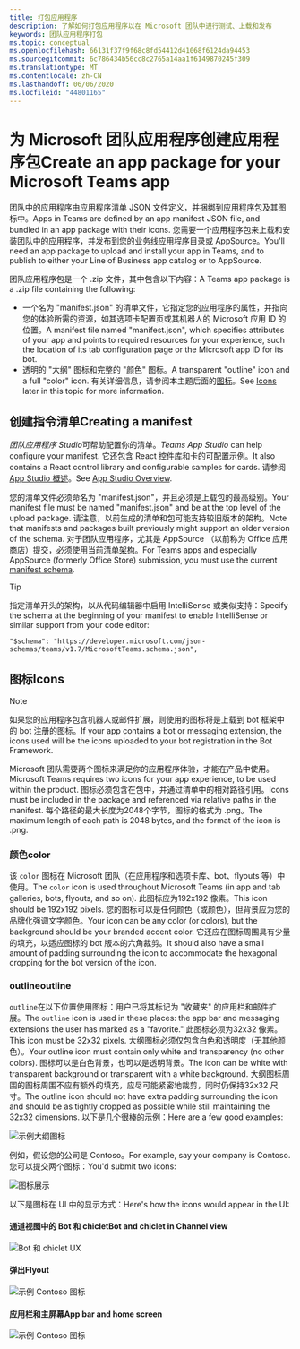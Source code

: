```yaml
---
title: 打包应用程序
description: 了解如何打包应用程序以在 Microsoft 团队中进行测试、上载和发布
keywords: 团队应用程序打包
ms.topic: conceptual
ms.openlocfilehash: 66131f37f9f68c8fd54412d41068f6124da94453
ms.sourcegitcommit: 6c786434b56cc8c2765a14aa1f6149870245f309
ms.translationtype: MT
ms.contentlocale: zh-CN
ms.lasthandoff: 06/06/2020
ms.locfileid: "44801165"
---
```

# <a name="create-an-app-package-for-your-microsoft-teams-app"></a><span data-ttu-id="97a86-104">为 Microsoft 团队应用程序创建应用程序包</span><span class="sxs-lookup"><span data-stu-id="97a86-104">Create an app package for your Microsoft Teams app</span></span>

<span data-ttu-id="97a86-105">团队中的应用程序由应用程序清单 JSON 文件定义，并捆绑到应用程序包及其图标中。</span><span class="sxs-lookup"><span data-stu-id="97a86-105">Apps in Teams are defined by an app manifest JSON file, and bundled in an app package with their icons.</span></span> <span data-ttu-id="97a86-106">您需要一个应用程序包来上载和安装团队中的应用程序，并发布到您的业务线应用程序目录或 AppSource。</span><span class="sxs-lookup"><span data-stu-id="97a86-106">You'll need an app package to upload and install your app in Teams, and to publish to either your Line of Business app catalog or to AppSource.</span></span>

<span data-ttu-id="97a86-107">团队应用程序包是一个 .zip 文件，其中包含以下内容：</span><span class="sxs-lookup"><span data-stu-id="97a86-107">A Teams app package is a .zip file containing the following:</span></span>

* <span data-ttu-id="97a86-108">一个名为 "manifest.json" 的清单文件，它指定您的应用程序的属性，并指向您的体验所需的资源，如其选项卡配置页或其机器人的 Microsoft 应用 ID 的位置。</span><span class="sxs-lookup"><span data-stu-id="97a86-108">A manifest file named "manifest.json", which specifies attributes of your app and points to required resources for your experience, such the location of its tab configuration page or the Microsoft app ID for its bot.</span></span>
* <span data-ttu-id="97a86-109">透明的 "大纲" 图标和完整的 "颜色" 图标。</span><span class="sxs-lookup"><span data-stu-id="97a86-109">A transparent "outline" icon and a full "color" icon.</span></span> <span data-ttu-id="97a86-110">有关详细信息，请参阅本主题后面的[图标](#icons)。</span><span class="sxs-lookup"><span data-stu-id="97a86-110">See [Icons](#icons) later in this topic for more information.</span></span>

## <a name="creating-a-manifest"></a><span data-ttu-id="97a86-111">创建指令清单</span><span class="sxs-lookup"><span data-stu-id="97a86-111">Creating a manifest</span></span>

<span data-ttu-id="97a86-112">*团队应用程序 Studio*可帮助配置你的清单。</span><span class="sxs-lookup"><span data-stu-id="97a86-112">*Teams App Studio* can help configure your manifest.</span></span> <span data-ttu-id="97a86-113">它还包含 React 控件库和卡的可配置示例。</span><span class="sxs-lookup"><span data-stu-id="97a86-113">It also contains a React control library and configurable samples for cards.</span></span> <span data-ttu-id="97a86-114">请参阅[App Studio 概述](~/concepts/build-and-test/app-studio-overview.md)。</span><span class="sxs-lookup"><span data-stu-id="97a86-114">See [App Studio Overview](~/concepts/build-and-test/app-studio-overview.md).</span></span>

<span data-ttu-id="97a86-115">您的清单文件必须命名为 "manifest.json"，并且必须是上载包的最高级别。</span><span class="sxs-lookup"><span data-stu-id="97a86-115">Your manifest file must be named "manifest.json" and be at the top level of the upload package.</span></span> <span data-ttu-id="97a86-116">请注意，以前生成的清单和包可能支持较旧版本的架构。</span><span class="sxs-lookup"><span data-stu-id="97a86-116">Note that manifests and packages built previously might support an older version of the schema.</span></span> <span data-ttu-id="97a86-117">对于团队应用程序，尤其是 AppSource （以前称为 Office 应用商店）提交，必须使用当前[清单架构](~/resources/schema/manifest-schema.md)。</span><span class="sxs-lookup"><span data-stu-id="97a86-117">For Teams apps and especially AppSource (formerly Office Store) submission, you must use the current [manifest schema](~/resources/schema/manifest-schema.md).</span></span>

> [!TIP]
> <span data-ttu-id="97a86-118">指定清单开头的架构，以从代码编辑器中启用 IntelliSense 或类似支持：</span><span class="sxs-lookup"><span data-stu-id="97a86-118">Specify the schema at the beginning of your manifest to enable IntelliSense or similar support from your code editor:</span></span>
>
> `"$schema": "https://developer.microsoft.com/json-schemas/teams/v1.7/MicrosoftTeams.schema.json",`

## <a name="icons"></a><span data-ttu-id="97a86-119">图标</span><span class="sxs-lookup"><span data-stu-id="97a86-119">Icons</span></span>

> [!Note]
> <span data-ttu-id="97a86-120">如果您的应用程序包含机器人或邮件扩展，则使用的图标将是上载到 bot 框架中的 bot 注册的图标。</span><span class="sxs-lookup"><span data-stu-id="97a86-120">If your app contains a bot or messaging extension, the icons used will be the icons uploaded to your bot registration in the Bot Framework.</span></span>

<span data-ttu-id="97a86-121">Microsoft 团队需要两个图标来满足你的应用程序体验，才能在产品中使用。</span><span class="sxs-lookup"><span data-stu-id="97a86-121">Microsoft Teams requires two icons for your app experience, to be used within the product.</span></span> <span data-ttu-id="97a86-122">图标必须包含在包中，并通过清单中的相对路径引用。</span><span class="sxs-lookup"><span data-stu-id="97a86-122">Icons must be included in the package and referenced via relative paths in the manifest.</span></span> <span data-ttu-id="97a86-123">每个路径的最大长度为2048个字节，图标的格式为 .png。</span><span class="sxs-lookup"><span data-stu-id="97a86-123">The maximum length of each path is 2048 bytes, and the format of the icon is .png.</span></span>

### <a name="color"></a><span data-ttu-id="97a86-124">颜色</span><span class="sxs-lookup"><span data-stu-id="97a86-124">color</span></span>

<span data-ttu-id="97a86-125">该 `color` 图标在 Microsoft 团队（在应用程序和选项卡库、bot、flyouts 等）中使用。</span><span class="sxs-lookup"><span data-stu-id="97a86-125">The `color` icon is used throughout Microsoft Teams (in app and tab galleries, bots, flyouts, and so on).</span></span> <span data-ttu-id="97a86-126">此图标应为192x192 像素。</span><span class="sxs-lookup"><span data-stu-id="97a86-126">This icon should be 192x192 pixels.</span></span> <span data-ttu-id="97a86-127">您的图标可以是任何颜色（或颜色），但背景应为您的品牌化强调文字颜色。</span><span class="sxs-lookup"><span data-stu-id="97a86-127">Your icon can be any color (or colors), but the background should be your branded accent color.</span></span> <span data-ttu-id="97a86-128">它还应在图标周围具有少量的填充，以适应图标的 bot 版本的六角裁剪。</span><span class="sxs-lookup"><span data-stu-id="97a86-128">It should also have a small amount of padding surrounding the icon to accommodate the hexagonal cropping for the bot version of the icon.</span></span>

### <a name="outline"></a><span data-ttu-id="97a86-129">outline</span><span class="sxs-lookup"><span data-stu-id="97a86-129">outline</span></span>

<span data-ttu-id="97a86-130">`outline`在以下位置使用图标：用户已将其标记为 "收藏夹" 的应用栏和邮件扩展。</span><span class="sxs-lookup"><span data-stu-id="97a86-130">The `outline` icon is used in these places: the app bar and messaging extensions the user has marked as a "favorite."</span></span> <span data-ttu-id="97a86-131">此图标必须为32x32 像素。</span><span class="sxs-lookup"><span data-stu-id="97a86-131">This icon must be 32x32 pixels.</span></span> <span data-ttu-id="97a86-132">大纲图标必须仅包含白色和透明度（无其他颜色）。</span><span class="sxs-lookup"><span data-stu-id="97a86-132">Your outline icon must contain only white and transparency (no other colors).</span></span> <span data-ttu-id="97a86-133">图标可以是白色背景，也可以是透明背景。</span><span class="sxs-lookup"><span data-stu-id="97a86-133">The icon can be white with transparent background or transparent with a white background.</span></span> <span data-ttu-id="97a86-134">大纲图标周围的图标周围不应有额外的填充，应尽可能紧密地裁剪，同时仍保持32x32 尺寸。</span><span class="sxs-lookup"><span data-stu-id="97a86-134">The outline icon should not have extra padding surrounding the icon and should be as tightly cropped as possible while still maintaining the 32x32 dimensions.</span></span> <span data-ttu-id="97a86-135">以下是几个很棒的示例：</span><span class="sxs-lookup"><span data-stu-id="97a86-135">Here are a few good examples:</span></span>

![示例大纲图标](~/assets/images/icons/sample20x20s.png)

<span data-ttu-id="97a86-137">例如，假设您的公司是 Contoso。</span><span class="sxs-lookup"><span data-stu-id="97a86-137">For example, say your company is Contoso.</span></span> <span data-ttu-id="97a86-138">您可以提交两个图标：</span><span class="sxs-lookup"><span data-stu-id="97a86-138">You'd submit two icons:</span></span>

![图标展示](~/assets/images/framework/framework_submit_icon.png)

<span data-ttu-id="97a86-140">以下是图标在 UI 中的显示方式：</span><span class="sxs-lookup"><span data-stu-id="97a86-140">Here's how the icons would appear in the UI:</span></span>

#### <a name="bot-and-chiclet-in-channel-view"></a><span data-ttu-id="97a86-141">通道视图中的 Bot 和 chiclet</span><span class="sxs-lookup"><span data-stu-id="97a86-141">Bot and chiclet in Channel view</span></span>

![Bot 和 chiclet UX](~/assets/images/icons/botandchiclet.png)

#### <a name="flyout"></a><span data-ttu-id="97a86-143">弹出</span><span class="sxs-lookup"><span data-stu-id="97a86-143">Flyout</span></span>

![示例 Contoso 图标](~/assets/images/icons/flyout.png)

#### <a name="app-bar-and-home-screen"></a><span data-ttu-id="97a86-145">应用栏和主屏幕</span><span class="sxs-lookup"><span data-stu-id="97a86-145">App bar and home screen</span></span>

![示例 Contoso 图标](~/assets/images/icons/appbarhomescreen.png)
